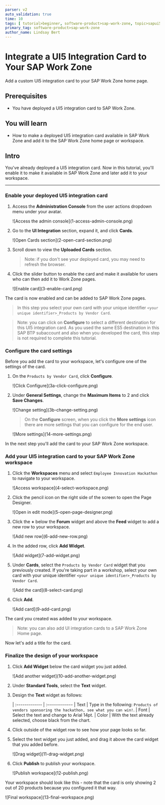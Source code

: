 ```yaml
---
parser: v2
auto_validation: true
time: 10
tags: [ tutorial>beginner, software-product>sap-work-zone, topic>sapui5]
primary_tag: software-product>sap-work-zone
author_name: Lindsay Bert
---
```


# Integrate a UI5 Integration Card to Your SAP Work Zone
<!-- description --> Add a custom UI5 integration card to your SAP Work Zone home page.

## Prerequisites
 - You have deployed a UI5 integration card to SAP Work Zone.

## You will learn
  -  How to make a deployed UI5 integration card available in SAP Work Zone and add it to the SAP Work Zone home page or workspace.

## Intro
You've already deployed a UI5 integration card. Now in this tutorial, you'll enable it to make it available in SAP Work Zone and later add it to your workspace.


---



### Enable your deployed UI5 integration card 


1. Access the **Administration Console** from the user actions dropdown menu under your avatar.

    <!-- border -->![Access the admin console](1-access-admin-console.png)

2. Go to the **UI Integration** section, expand it, and click **Cards**.  

    <!-- border -->![Open Cards section](2-open-card-section.png)

3. Scroll down to view the **Uploaded Cards** section.

    >Note: if you don't see your deployed card, you may need to refresh the browser.

4. Click the slider button to enable the card and make it available for users who can then add it to Work Zone pages.

    <!-- border -->![Enable card](3-enable-card.png)

The card is now enabled and can be added to SAP Work Zone pages.

>In this step you select your own card with your unique identifier `<your unique identifier>_Products by Vendor Card`.

>Note: you can click on **Configure** to select a different destination for this UI5 integration card. As you used the same ES5 destination in this SAP BTP subaccount and also when you developed the card, this step is not required to complete this tutorial.


### Configure the card settings 


Before you add the card to your workspace, let's configure one of the settings of the card.

1. On the `Products by Vendor Card`, click **Configure**.

    <!-- border -->![Click Configure](3a-click-configure.png)

2. Under **General Settings**, change the **Maximum Items** to 2 and click **Save Changes**.

    <!-- border -->![Change setting](3b-change-setting.png)

    > On the **Configure** screen, when you click the **More settings** icon there are more settings that you can configure for the end user.
    <!-- border -->![More settings](14-more-settings.png)

In the next step you'll add the card to your SAP Work Zone workspace.



### Add your UI5 integration card to your SAP Work Zone workspace


1. Click the **Workspaces** menu and select `Employee Innovation Hackathon` to navigate to your workspace.

    <!-- border -->![Access workspace](4-select-workspace.png)


2. Click the pencil icon on the right side of the screen to open the Page Designer.

    <!-- border -->![Open in edit mode](5-open-page-designer.png)

3. Click the **+** below the **Forum** widget and above the **Feed** widget to add a new row to your workspace.

    <!-- border -->![Add new row](6-add-new-row.png)

4. In the added row, click **Add Widget**.

    <!-- border -->![Add widget](7-add-widget.png)

5. Under **Cards**, select the `Products by Vendor Card` widget that you previously created. If you're taking part in a workshop, select your own card with your unique identifier `<your unique identifier>_Products by Vendor Card`.

    <!-- border -->![Add the card](8-select-card.png)

6. Click **Add**.

    <!-- border -->![Add card](9-add-card.png)

The card you created was added to your workspace.


>Note: you can also add UI integration cards to a SAP Work Zone Home page.

Now let's add a title for the card.



### Finalize the design of your workspace


1. Click **Add Widget** below the card widget you just added.

    <!-- border -->![Add another widget](10-add-another-widget.png)

2. Under **Standard Tools**, select the **Text** widget.

3. Design the **Text** widget as follows:

    |  :------------- | :-------------
    | Text            | Type in the following: `Products of vendors sponsoring the hackathon, see what you can win!`.
    | Font            | Select the text and change to Arial 14pt.
    | Color           | With the text already selected, choose black from the chart.

4. Click outside of the widget row to see how your page looks so far.

5. Select the text widget you just added, and drag it above the card widget that you added before.

    <!-- border -->![Drag widget](11-drag-widget.png)

6. Click **Publish** to publish your workspace.

    <!-- border -->![Publish workspace](12-publish.png)

Your workspace should look like this - note that the card is only showing 2 out of 20 products because you configured it that way.

<!-- border -->![Final workspace](13-final-workspace.png)


